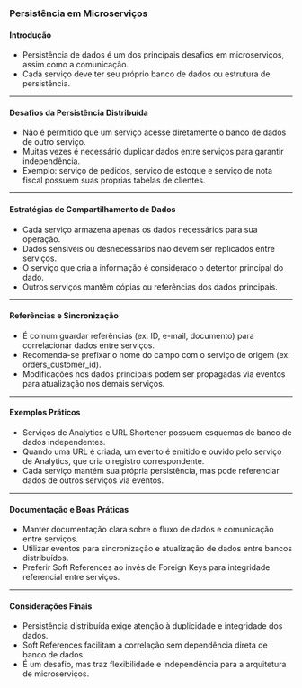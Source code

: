### Persistência em Microserviços

#### Introdução

- Persistência de dados é um dos principais desafios em microserviços, assim como a comunicação.
- Cada serviço deve ter seu próprio banco de dados ou estrutura de persistência.

---

#### Desafios da Persistência Distribuída

- Não é permitido que um serviço acesse diretamente o banco de dados de outro serviço.
- Muitas vezes é necessário duplicar dados entre serviços para garantir independência.
- Exemplo: serviço de pedidos, serviço de estoque e serviço de nota fiscal possuem suas próprias tabelas de clientes.

---

#### Estratégias de Compartilhamento de Dados

- Cada serviço armazena apenas os dados necessários para sua operação.
- Dados sensíveis ou desnecessários não devem ser replicados entre serviços.
- O serviço que cria a informação é considerado o detentor principal do dado.
- Outros serviços mantêm cópias ou referências dos dados principais.

---

#### Referências e Sincronização

- É comum guardar referências (ex: ID, e-mail, documento) para correlacionar dados entre serviços.
- Recomenda-se prefixar o nome do campo com o serviço de origem (ex: orders_customer_id).
- Modificações nos dados principais podem ser propagadas via eventos para atualização nos demais serviços.

---

#### Exemplos Práticos

- Serviços de Analytics e URL Shortener possuem esquemas de banco de dados independentes.
- Quando uma URL é criada, um evento é emitido e ouvido pelo serviço de Analytics, que cria o registro correspondente.
- Cada serviço mantém sua própria persistência, mas pode referenciar dados de outros serviços via eventos.

---

#### Documentação e Boas Práticas

- Manter documentação clara sobre o fluxo de dados e comunicação entre serviços.
- Utilizar eventos para sincronização e atualização de dados entre bancos distribuídos.
- Preferir Soft References ao invés de Foreign Keys para integridade referencial entre serviços.

---

#### Considerações Finais

- Persistência distribuída exige atenção à duplicidade e integridade dos dados.
- Soft References facilitam a correlação sem dependência direta de banco de dados.
- É um desafio, mas traz flexibilidade e independência para a arquitetura de microserviços.
